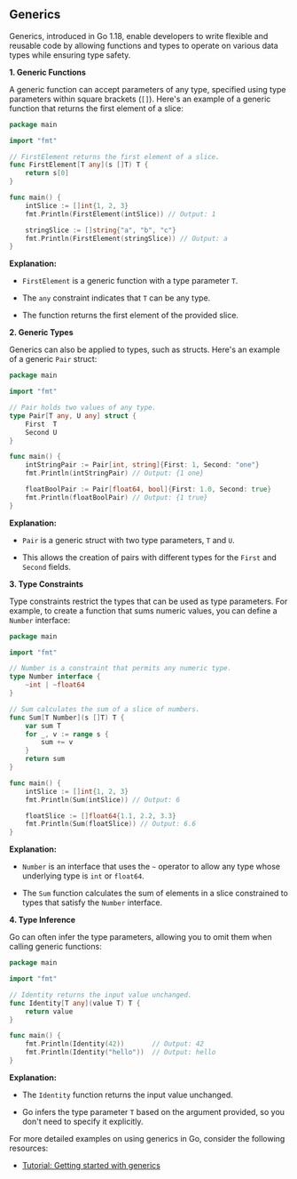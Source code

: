 ## Generics

Generics, introduced in Go 1.18, enable developers to write flexible and reusable code by allowing functions and types to operate on various data types while ensuring type safety.

**1. Generic Functions**

A generic function can accept parameters of any type, specified using type parameters within square brackets (`[]`). Here's an example of a generic function that returns the first element of a slice:

```go
package main

import "fmt"

// FirstElement returns the first element of a slice.
func FirstElement[T any](s []T) T {
    return s[0]
}

func main() {
    intSlice := []int{1, 2, 3}
    fmt.Println(FirstElement(intSlice)) // Output: 1

    stringSlice := []string{"a", "b", "c"}
    fmt.Println(FirstElement(stringSlice)) // Output: a
}
```

**Explanation:**

- `FirstElement` is a generic function with a type parameter `T`.

- The `any` constraint indicates that `T` can be any type.

- The function returns the first element of the provided slice.

**2. Generic Types**

Generics can also be applied to types, such as structs. Here's an example of a generic `Pair` struct:

```go
package main

import "fmt"

// Pair holds two values of any type.
type Pair[T any, U any] struct {
    First  T
    Second U
}

func main() {
    intStringPair := Pair[int, string]{First: 1, Second: "one"}
    fmt.Println(intStringPair) // Output: {1 one}

    floatBoolPair := Pair[float64, bool]{First: 1.0, Second: true}
    fmt.Println(floatBoolPair) // Output: {1 true}
}
```

**Explanation:**

- `Pair` is a generic struct with two type parameters, `T` and `U`.

- This allows the creation of pairs with different types for the `First` and `Second` fields.

**3. Type Constraints**

Type constraints restrict the types that can be used as type parameters. For example, to create a function that sums numeric values, you can define a `Number` interface:

```go
package main

import "fmt"

// Number is a constraint that permits any numeric type.
type Number interface {
    ~int | ~float64
}

// Sum calculates the sum of a slice of numbers.
func Sum[T Number](s []T) T {
    var sum T
    for _, v := range s {
        sum += v
    }
    return sum
}

func main() {
    intSlice := []int{1, 2, 3}
    fmt.Println(Sum(intSlice)) // Output: 6

    floatSlice := []float64{1.1, 2.2, 3.3}
    fmt.Println(Sum(floatSlice)) // Output: 6.6
}
```

**Explanation:**

- `Number` is an interface that uses the `~` operator to allow any type whose underlying type is `int` or `float64`.

- The `Sum` function calculates the sum of elements in a slice constrained to types that satisfy the `Number` interface.

**4. Type Inference**

Go can often infer the type parameters, allowing you to omit them when calling generic functions:

```go
package main

import "fmt"

// Identity returns the input value unchanged.
func Identity[T any](value T) T {
    return value
}

func main() {
    fmt.Println(Identity(42))       // Output: 42
    fmt.Println(Identity("hello"))  // Output: hello
}
```

**Explanation:**

- The `Identity` function returns the input value unchanged.

- Go infers the type parameter `T` based on the argument provided, so you don't need to specify it explicitly.

For more detailed examples on using generics in Go, consider the following resources:

- [Tutorial: Getting started with generics](https://go.dev/doc/tutorial/generics)

